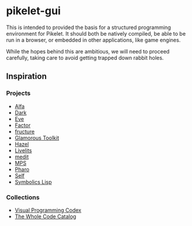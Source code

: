 # pikelet-gui

This is intended to provided the basis for a structured programming environment for Pikelet.
It should both be natively compiled, be able to be run in a browser, or embedded in other applications, like game engines.

While the hopes behind this are ambitious, we will need to proceed carefully, taking care to avoid getting trapped down rabbit holes.

## Inspiration

### Projects

- [Alfa](http://www.cse.chalmers.se/~hallgren/Alfa/)
- [Dark](https://darklang.com/)
- [Eve](http://witheve.com/)
- [Factor](https://factorcode.org/)
- [fructure](https://github.com/disconcision/fructure)
- [Glamorous Toolkit](https://gtoolkit.com/)
- [Hazel](https://hazel.org/)
- [Livelits](https://github.com/hazelgrove/livelits-tyde/blob/master/livelits-tyde.pdf)
- [medit](https://github.com/molikto/medit)
- [MPS](https://www.jetbrains.com/mps/)
- [Pharo](https://pharo.org/)
- [Self](https://www.jetbrains.com/mps/)
- [Symbolics Lisp](https://twitter.com/RainerJoswig/status/1213528401774071813)

### Collections

- [Visual Programming Codex](https://github.com/ivanreese/visual-programming-codex)
- [The Whole Code Catalog](https://futureofcoding.org/catalog/)
